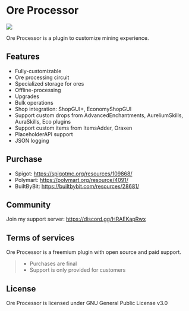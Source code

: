 # Ore Processor
[![](https://jitpack.io/v/anhcraft/OreProcessor.svg)](https://jitpack.io/#anhcraft/OreProcessor)

Ore Processor is a plugin to customize mining experience.

## Features
- Fully-customizable
- Ore processing circuit
- Specialized storage for ores
- Offline-processing
- Upgrades
- Bulk operations
- Shop integration: ShopGUI+, EconomyShopGUI
- Support custom drops from AdvancedEnchantments, AureliumSkills, AuraSkills, Eco plugins
- Support custom items from ItemsAdder, Oraxen
- PlaceholderAPI support
- JSON logging

## Purchase

- Spigot: https://spigotmc.org/resources/109868/
- Polymart: https://polymart.org/resource/4091/
- BuiltByBit: https://builtbybit.com/resources/28681/

## Community

Join my support server: https://discord.gg/HRAEKapRwx

## Terms of services

Ore Processor is a freemium plugin with open source and paid support.

> - Purchases are final
> - Support is only provided for customers

## License

Ore Processor is licensed under GNU General Public License v3.0
